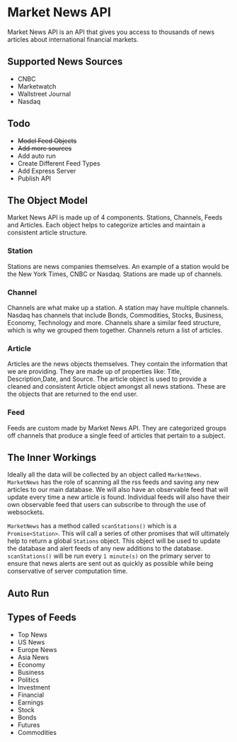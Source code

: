 # Market News API

Market News API is an API that gives you access to thousands of news articles about international financial markets.

## Supported News Sources

- CNBC
- Marketwatch
- Wallstreet Journal
- Nasdaq

## Todo

- ~~Model Feed Objects~~
- ~~Add more sources~~
- Add auto run
- Create Different Feed Types
- Add Express Server
- Publish API

## The Object Model

Market News API is made up of 4 components. Stations, Channels, Feeds and Articles. Each object helps to categorize articles and maintain a consistent article structure.

### Station

Stations are news companies themselves. An example of a station would be the New York Times, CNBC or Nasdaq. Stations are made up of channels.

### Channel

Channels are what make up a station. A station may have multiple channels. Nasdaq has channels that include Bonds, Commodities, Stocks, Business, Economy, Technology and more. Channels share a similar feed structure, which is why we grouped them together. Channels return a list of articles.

### Article

Articles are the news objects themselves. They contain the information that we are providing. They are made up of properties like: Title, Description,Date, and Source. The article object is used to provide a cleaned and consistent Article object amongst all news stations. These are the objects that are returned to the end user.

### Feed

Feeds are custom made by Market News API. They are categorized groups off channels that produce a single feed of articles that pertain to a subject.

## The Inner Workings

Ideally all the data will be collected by an object called `MarketNews`. `MarketNews` has the role of scanning all the rss feeds and saving any new articles to our main database. We will also have an observable feed that will update every time a new article is found. Individual feeds will also have their own observable feed that users can subscribe to through the use of websockets.

`MarketNews` has a method called `scanStations()` which is a `Promise<Station>`. This will call a series of other promises that will ultimately help to return a global `Stations` object. This object will be used to update the database and alert feeds of any new additions to the database. `scanStations()` will be run every `1 minute(s)` on the primary server to ensure that news alerts are sent out as quickly as possible while being conservative of server computation time.

## Auto Run

## Types of Feeds

- Top News
- US News
- Europe News
- Asia News
- Economy
- Business
- Politics
- Investment
- Financial
- Earnings
- Stock
- Bonds
- Futures
- Commodities
